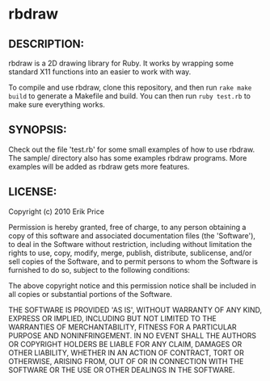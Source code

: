 # rbdraw

## DESCRIPTION:

rbdraw is a 2D drawing library for Ruby. It works by wrapping
some standard X11 functions into an easier to work with way.

To compile and use rbdraw, clone this repository, and then
run `rake make build` to generate a Makefile and build.
You can then run `ruby test.rb` to make sure everything works.

## SYNOPSIS:

Check out the file 'test.rb' for some small examples of how to use
rbdraw. The sample/ directory also has some examples rbdraw programs.
More examples will be added as rbdraw gets more features.

## LICENSE:

Copyright (c) 2010 Erik Price

Permission is hereby granted, free of charge, to any person obtaining
a copy of this software and associated documentation files (the
'Software'), to deal in the Software without restriction, including
without limitation the rights to use, copy, modify, merge, publish,
distribute, sublicense, and/or sell copies of the Software, and to
permit persons to whom the Software is furnished to do so, subject to
the following conditions:

The above copyright notice and this permission notice shall be
included in all copies or substantial portions of the Software.

THE SOFTWARE IS PROVIDED 'AS IS', WITHOUT WARRANTY OF ANY KIND,
EXPRESS OR IMPLIED, INCLUDING BUT NOT LIMITED TO THE WARRANTIES OF
MERCHANTABILITY, FITNESS FOR A PARTICULAR PURPOSE AND NONINFRINGEMENT.
IN NO EVENT SHALL THE AUTHORS OR COPYRIGHT HOLDERS BE LIABLE FOR ANY
CLAIM, DAMAGES OR OTHER LIABILITY, WHETHER IN AN ACTION OF CONTRACT,
TORT OR OTHERWISE, ARISING FROM, OUT OF OR IN CONNECTION WITH THE
SOFTWARE OR THE USE OR OTHER DEALINGS IN THE SOFTWARE.

